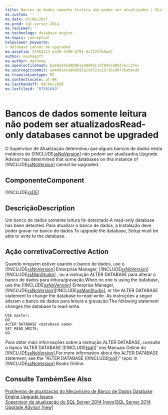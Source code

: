 ```yaml
---
title: Bancos de dados somente leitura não podem ser atualizados | Microsoft Docs
ms.custom: ''
ms.date: 03/06/2017
ms.prod: sql-server-2014
ms.reviewer: ''
ms.technology: database-engine
ms.topic: conceptual
helpviewer_keywords:
- database cannot be upgraded
ms.assetid: 27964211-ea30-4390-b791-dcf225fb9ae7
author: mashamsft
ms.author: mathoma
ms.openlocfilehash: ba48ed2bd80961a4949dc13f04fed0637ecc27ec
ms.sourcegitcommit: ad4d92dce894592a259721a1571b1d8736abacdb
ms.translationtype: MT
ms.contentlocale: pt-BR
ms.lasthandoff: 08/04/2020
ms.locfileid: "87581649"
---
```

# <a name="read-only-databases-cannot-be-upgraded"></a><span data-ttu-id="2dc8a-102">Bancos de dados somente leitura não podem ser atualizados</span><span class="sxs-lookup"><span data-stu-id="2dc8a-102">Read-only databases cannot be upgraded</span></span>
  <span data-ttu-id="2dc8a-103">O Supervisor de Atualização determinou que alguns bancos de dados nesta instância do [!INCLUDE[ssNoVersion](../../includes/ssnoversion-md.md)] não podem ser atualizados.</span><span class="sxs-lookup"><span data-stu-id="2dc8a-103">Upgrade Advisor has determined that some databases on this instance of [!INCLUDE[ssNoVersion](../../includes/ssnoversion-md.md)] cannot be upgraded.</span></span>  
  
## <a name="component"></a><span data-ttu-id="2dc8a-104">Componente</span><span class="sxs-lookup"><span data-stu-id="2dc8a-104">Component</span></span>  
 [!INCLUDE[ssDE](../../includes/ssde-md.md)]  
  
## <a name="description"></a><span data-ttu-id="2dc8a-105">Descrição</span><span class="sxs-lookup"><span data-stu-id="2dc8a-105">Description</span></span>  
 <span data-ttu-id="2dc8a-106">Um banco de dados somente leitura foi detectado.</span><span class="sxs-lookup"><span data-stu-id="2dc8a-106">A read-only database has been detected.</span></span> <span data-ttu-id="2dc8a-107">Para atualizar o banco de dados, a Instalação deve poder gravar no banco de dados.</span><span class="sxs-lookup"><span data-stu-id="2dc8a-107">To upgrade the database, Setup must be able to write to the database.</span></span>  
  
## <a name="corrective-action"></a><span data-ttu-id="2dc8a-108">Ação corretiva</span><span class="sxs-lookup"><span data-stu-id="2dc8a-108">Corrective Action</span></span>  
 <span data-ttu-id="2dc8a-109">Quando ninguém estiver usando o banco de dados, use o [!INCLUDE[ssNoVersion](../../includes/ssnoversion-md.md)] Enterprise Manager, [!INCLUDE[ssNoVersion](../../includes/ssnoversion-md.md)] [!INCLUDE[ssManStudio](../../includes/ssmanstudio-md.md)] , ou a instrução ALTER DATABASE para alterar o banco de dados para leitura/gravação.</span><span class="sxs-lookup"><span data-stu-id="2dc8a-109">When no one is using the database, use the [!INCLUDE[ssNoVersion](../../includes/ssnoversion-md.md)] Enterprise Manager, [!INCLUDE[ssNoVersion](../../includes/ssnoversion-md.md)][!INCLUDE[ssManStudio](../../includes/ssmanstudio-md.md)], or the ALTER DATABASE statement to change the database to read-write.</span></span> <span data-ttu-id="2dc8a-110">As instruções a seguir alteram o banco de dados para leitura e gravação:</span><span class="sxs-lookup"><span data-stu-id="2dc8a-110">The following statement changes the database to read-write.</span></span>  
  
```  
USE master;  
GO  
ALTER DATABASE <database name>  
SET READ_WRITE;  
GO  
```  
  
 <span data-ttu-id="2dc8a-111">Para obter mais informações sobre a instrução ALTER DATABASE, consulte o tópico ‘ALTER DATABASE ([!INCLUDE[tsql](../../includes/tsql-md.md)])’ nos Manuais Online do [!INCLUDE[ssNoVersion](../../includes/ssnoversion-md.md)].</span><span class="sxs-lookup"><span data-stu-id="2dc8a-111">For more information about the ALTER DATABASE statement, see the "ALTER DATABASE ([!INCLUDE[tsql](../../includes/tsql-md.md)])" topic in [!INCLUDE[ssNoVersion](../../includes/ssnoversion-md.md)] Books Online.</span></span>  
  
## <a name="see-also"></a><span data-ttu-id="2dc8a-112">Consulte Também</span><span class="sxs-lookup"><span data-stu-id="2dc8a-112">See Also</span></span>  
 <span data-ttu-id="2dc8a-113">[Problemas de atualização do Mecanismo de Banco de Dados](../../../2014/sql-server/install/database-engine-upgrade-issues.md) </span><span class="sxs-lookup"><span data-stu-id="2dc8a-113">[Database Engine Upgrade Issues](../../../2014/sql-server/install/database-engine-upgrade-issues.md) </span></span>  
 [<span data-ttu-id="2dc8a-114">Supervisor de atualização do SQL Server 2014 &#91;novo&#93;</span><span class="sxs-lookup"><span data-stu-id="2dc8a-114">SQL Server 2014 Upgrade Advisor &#91;new&#93;</span></span>](sql-server-2014-upgrade-advisor.md)  
  
  
